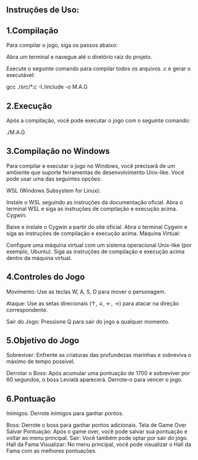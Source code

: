 ## Instruções de Uso:

## 1.Compilação

Para compilar o jogo, siga os passos abaixo:

Abra um terminal e navegue até o diretório raiz do projeto.

Execute o seguinte comando para compilar todos os arquivos .c e gerar o executável:

gcc ./src/*.c -I./include -o M.A.G

## 2.Execução

Após a compilação, você pode executar o jogo com o seguinte comando:

./M.A.G

## 3.Compilação no Windows

Para compilar e executar o jogo no Windows, você precisará de um ambiente que suporte ferramentas de desenvolvimento Unix-like. Você pode usar uma das seguintes opções:

WSL (Windows Subsystem for Linux):

Instale o WSL seguindo as instruções da documentação oficial.
Abra o terminal WSL e siga as instruções de compilação e execução acima.
Cygwin:

Baixe e instale o Cygwin a partir do site oficial.
Abra o terminal Cygwin e siga as instruções de compilação e execução acima.
Máquina Virtual:

Configure uma máquina virtual com um sistema operacional Unix-like (por exemplo, Ubuntu).
Siga as instruções de compilação e execução acima dentro da máquina virtual.

## 4.Controles do Jogo

Movimento: Use as teclas W, A, S, D para mover o personagem.

Ataque: Use as setas direcionais (↑, ↓, ←, →) para atacar na direção correspondente.

Sair do Jogo: Pressione Q para sair do jogo a qualquer momento.

## 5.Objetivo do Jogo

Sobreviver: Enfrente as criaturas das profundezas marinhas e sobreviva o máximo de tempo possível.

Derrotar o Boss: Após acumular uma pontuação de 1700 e sobreviver por 60 segundos, o boss Leviatã aparecerá. Derrote-o para vencer o jogo.

## 6.Pontuação

Inimigos: Derrote inimigos para ganhar pontos.

Boss: Derrote o boss para ganhar pontos adicionais.
Tela de Game Over
Salvar Pontuação: Após o game over, você pode salvar sua pontuação e voltar ao menu principal.
Sair: Você também pode optar por sair do jogo.
Hall da Fama
Visualizar: No menu principal, você pode visualizar o Hall da Fama com as melhores pontuações.
